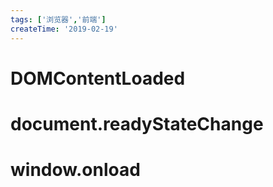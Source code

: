 ```yaml
---
tags: ['浏览器','前端']
createTime: '2019-02-19'
---
```


# DOMContentLoaded

# document.readyStateChange

# window.onload